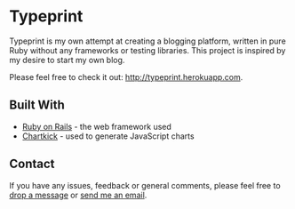 # Typeprint

Typeprint is my own attempt at creating a blogging platform, written in pure Ruby without any frameworks or testing libraries. This project is inspired by my desire to start my own blog.

Please feel free to check it out: http://typeprint.herokuapp.com.


## Built With

* [Ruby on Rails](http://rubyonrails.org) - the web framework used
* [Chartkick](https://www.chartkick.com) - used to generate JavaScript charts


## Contact

If you have any issues, feedback or general comments, please feel free to [drop a message](http://typeprint.herokuapp.com/pages/about) or [send me an email](mailto:wcyjoyce.hk@gmail.com).
